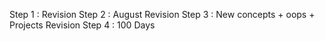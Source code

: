 <!-- @format -->

Step 1 : Revision
Step 2 : August Revision
Step 3 : New concepts + oops + Projects Revision
Step 4 : 100 Days
